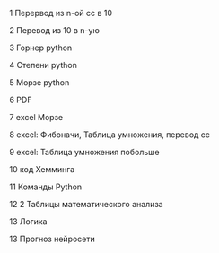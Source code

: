  1 Перервод из n-ой сс в 10
 
 
 2 Перевод из 10 в n-ую
 
 
 3 Горнер python
 
 
 4 Степени python
 
 
 5 Морзе python
 
 
 6 PDF
 
 
 7 excel Морзе
 
 
 8 excel: Фибоначи, Таблица умножения, перевод сс
 
 
 9 excel: Таблица умножения побольше


10 код Хемминга


11 Команды Python


12 2 Таблицы математического анализа


13 Логика


13 Прогноз нейросети
